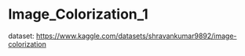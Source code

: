 # Image_Colorization_1

dataset: https://www.kaggle.com/datasets/shravankumar9892/image-colorization
